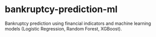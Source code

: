 # bankruptcy-prediction-ml
Bankruptcy prediction using financial indicators and machine learning models (Logistic Regression, Random Forest, XGBoost).
